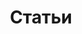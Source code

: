---
title: "Статьи"
metaTitle: "Syntax Highlighting is the meta title tag for this page"
metaDescription: "This is the meta description for this page"
---